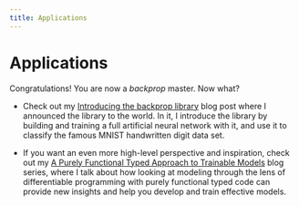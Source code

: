 ```yaml
---
title: Applications
---
```


Applications
============

Congratulations!  You are now a *backprop* master.  Now what?

*   Check out my [Introducing the backprop library][intro] blog post where I
    announced the library to the world.  In it, I introduce the library by
    building and training a full artificial neural network with it, and use it
    to classify the famous MNIST handwritten digit data set.

*   If you want an even more high-level perspective and inspiration, check out
    my [A Purely Functional Typed Approach to Trainable Models][models] blog
    series, where I talk about how looking at modeling through the lens of
    differentiable programming with purely functional typed code can provide
    new insights and help you develop and train effective models.

[intro]: https://blog.jle.im/entry/introducing-the-backprop-library.html
[models]: https://blog.jle.im/entry/purely-functional-typed-models-1.html


